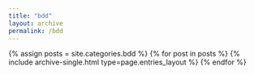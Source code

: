 ```yaml
---
title: "bdd"
layout: archive
permalink: /bdd
---
```


{% assign posts = site.categories.bdd %}
{% for post in posts %} {% include archive-single.html type=page.entries_layout %} {% endfor %}